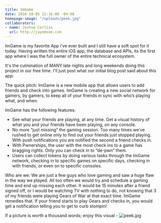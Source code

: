 ```yaml
---
title: ImGame
date: 2016-10-05 12:16:00 -04:00
homepage-image: "/uploads/peek.jpg"
collaborators:
- name: Joshua Corliss
  url: http://jayemsee.com
---
```


ImGame is my favorite App i've ever built and I still have a soft spot for it today. Having written the entire iOS app, the database and APIs, its the first app where I was the full owner of the entire technical ecosystem.

It's the culmination of MANY late nights and long weekends doing this project in our free time. I'll just post what our initial blog post said about this app:

The quick pitch:  ImGame is a new mobile app that allows users to add friends and check into games.  ImGame is creating a new social network for gamers, by gamers, to keep all of your friends in sync with who’s playing what, and when. 

ImGame has the following features:

* See what your friends are playing, at any time. Get a visual history of what you and your friends have been playing, on any console.
* No more “just missing” the gaming session.  Too many times we’ve rushed to get online only to find out your friends just stopped playing.  With push notifications you are notified the second a friend checks in.
* With Pwnerships, the user with the most check ins to a game has bragging rights.  Only you can check in to “de-pwn” them.
* Users can collect tokens by doing various tasks through the ImGame network, checking in to specific games on specific days, checking in with friends, or even on to specific consoles.

Who are we: We are just a few guys who love gaming and saw a huge flaw in the way we played.  All too often we would try and schedule a gaming time and end up missing each other.  It would be 15 minutes after a friend signed off, or I would be watching TV with nothing to do, not knowing that 3 of my friends were playing Gears of War at that exact time.  ImGame remedies that.  If your friend starts to play Gears and checks in, you would get a notification telling you to get to curb stompin!

If a picture is worth a thousand words; enjoy this visual - 
![peek.jpg](http://imga.me/images/1000.png )


